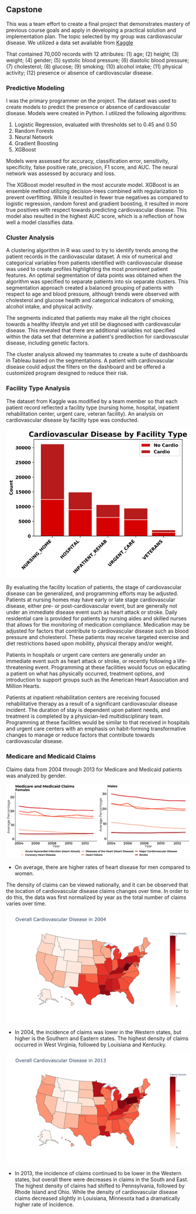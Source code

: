 ## Capstone

This was a team effort to create a final project that demonstrates mastery of previous course goals and apply in developing a practical solution and implementation plan. The topic 
selected by my group was cardiovascular disease. We utilized a data set available from [Kaggle]( https://www.kaggle.com/sulianova/cardiovascular-disease-dataset)

That contained 70,000 records with 12 attributes: (1) age; (2) height; (3) weight; (4) gender; (5) systolic blood pressure; (6) diastolic blood pressure; (7) cholesterol; 
(8) glucose; (9) smoking; (10) alcohol intake; (11) physical activity; (12) presence or absence of cardiovascular disease.

### Predictive Modeling

I was the primary programmer on the project. The dataset was used to create models to predict the presence or absence of cardiovascular disease. Models were created in Python. I 
utilized the following algorithms: 
1. Logistic Regression, evaluated with thresholds set to 0.45 and 0.50
2. Random Forests
3. Neural Network
4. Gradient Boosting
5. XGBoost

Models were assessed for accuracy, classification error, sensitivity, specificity, false positive rate, precision, F1 score, and AUC. The neural network was assessed by accuracy 
and loss.

The XGBoost model resulted in the most accurate model. XGBoost is an ensemble method utilizing decision-trees combined with regularization to prevent overfitting. While it 
resulted in fewer true negatives as compared to logistic regression, random forest and gradient boosting, it resulted in more true positives with respect towards predicting 
cardiovascular disease. This model also resulted in the highest AUC score, which is a reflection of how well a model classifies data.

### Cluster Analysis

A clustering algorithm in R was used to try to identify trends among the patient records in the cardiovascular dataset. A mix of numerical and categorical variables from patients 
identified with cardiovascular disease was used to create profiles highlighting the most prominent patient features. An optimal segmentation of data points was obtained when the 
algorithm was specified to separate patients into six separate clusters. This segmentation approach created a balanced grouping of patients with respect to age and blood pressure, 
although trends were observed with cholesterol and glucose health and categorical indicators of smoking, alcohol intake, and physical activity.

The segments indicated that patients may make all the right choices towards a healthy lifestyle and yet still be diagnosed with cardiovascular disease. This revealed that there 
are additional variables not specified within the data set that determine a patient's predilection for cardiovascular disease, including genetic factors.

The cluster analysis allowed my teammates to create a suite of dashboards in Tableau based on the segmentations. A patient with cardiovascular disease could adjust the filters on 
the dashboard and be offered a customized program designed to reduce their risk.

### Facility Type Analysis

The dataset from Kaggle was modified by a team member so that each patient record reflected a facility type (nursing home, hospital, inpatient rehabilitation center, urgent care, 
veteran facility). An analysis on cardiovascular disease by facility type was conducted. 

![first chart](Cardio_facility_type_count_sorted_inside.png)

By evaluating the facility location of patients, the stage of cardiovascular disease can be generalized, and programming efforts may be adjusted. Patients at nursing homes may 
have early or late stage cardiovascular disease, either pre- or post-cardiovascular event, but are generally not under an immediate disease event such as heart attack or stroke. 
Daily residential care is provided for patients by nursing aides and skilled nurses that allows for the monitoring of medication compliance. Medication may be adjusted for factors 
that contribute to cardiovascular disease such as blood pressure and cholesterol. These patients may receive targeted exercise and diet restrictions based upon mobility, physical 
therapy and/or weight. 

Patients in hospitals or urgent care centers are generally under an immediate event such as heart attack or stroke, or recently following a life-threatening event. Programming at 
these facilities would focus on educating a patient on what has physically occurred, treatment options, and introduction to support groups such as the American Heart Association 
and Million Hearts.

Patients at inpatient rehabilitation centers are receiving focused rehabilitative therapy as a result of a significant cardiovascular disease incident. The duration of stay is 
dependent upon patient needs, and treatment is completed by a physician-led multidisciplinary team.  Programming at these facilities would be similar to that received in hospitals 
and urgent care centers with an emphasis on habit-forming transformative changes to manage or reduce factors that contribute towards cardiovascular disease.

### Medicare and Medicaid Claims

Claims data from 2004 through 2013 for Medicare and Medicaid patients was analyzed by gender.

![second chart]( female_male1.png)

- On average, there are higher rates of heart disease for men compared to women.

The density of claims can be viewed nationally, and it can be observed that the location of cardiovascular disease claims changes over time. In order to do this, the data was 
first normalized by year as the total number of claims varies over time.

![third chart]( 2004_normalized.png)

- In 2004, the incidence of claims was lower in the Western states, but higher is the Southern and Eastern states. The highest density of claims occurred in West Virginia, followed 
by Louisiana and Kentucky.

![fourth chart]( 2013_normalized.png)

- In 2013, the incidence of claims continued to be lower in the Western states, but overall there were decreases in claims in the South and East. The highest density of claims 
had shifted to Pennsylvania, followed by Rhode Island and Ohio. While the density of cardiovascular disease claims decreased slightly in Louisiana, Minnesota had a dramatically 
higher rate of incidence. 


